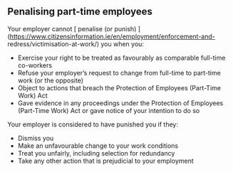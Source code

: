 ##  Penalising part-time employees

Your employer cannot [ penalise (or punish)
](https://www.citizensinformation.ie/en/employment/enforcement-and-
redress/victimisation-at-work/) you when you:

  * Exercise your right to be treated as favourably as comparable full-time co-workers 
  * Refuse your employer’s request to change from full-time to part-time work (or the opposite) 
  * Object to actions that breach the Protection of Employees (Part-Time Work) Act 
  * Gave evidence in any proceedings under the Protection of Employees (Part-Time Work) Act or gave notice of your intention to do so 

Your employer is considered to have punished you if they:

  * Dismiss you 
  * Make an unfavourable change to your work conditions 
  * Treat you unfairly, including selection for redundancy 
  * Take any other action that is prejudicial to your employment 
